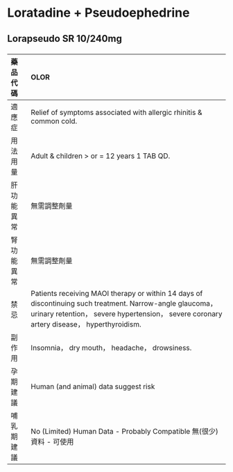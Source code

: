 # Loratadine + Pseudoephedrine

## Lorapseudo SR 10/240mg

##### 

| 藥品代碼   | OLOR                                                                                                                                                                                                   |
|:-----------|:-------------------------------------------------------------------------------------------------------------------------------------------------------------------------------------------------------|
| 適應症     | Relief of symptoms associated with allergic rhinitis & common cold.                                                                                                                                    |
| 用法用量   | Adult & children > or = 12 years 1 TAB QD.                                                                                                                                                             |
| 肝功能異常 | 無需調整劑量                                                                                                                                                                                           |
| 腎功能異常 | 無需調整劑量                                                                                                                                                                                           |
| 禁忌       | Patients receiving MAOI therapy or within 14 days of discontinuing such treatment. Narrow-angle glaucoma， urinary retention， severe hypertension， severe coronary artery disease， hyperthyroidism. |
| 副作用     | Insomnia， dry mouth， headache， drowsiness.                                                                                                                                                          |
| 孕期建議   | Human (and animal) data suggest risk                                                                                                                                                                   |
| 哺乳期建議 | No (Limited) Human Data - Probably Compatible 無(很少)資料 - 可使用                                                                                                                                    |

